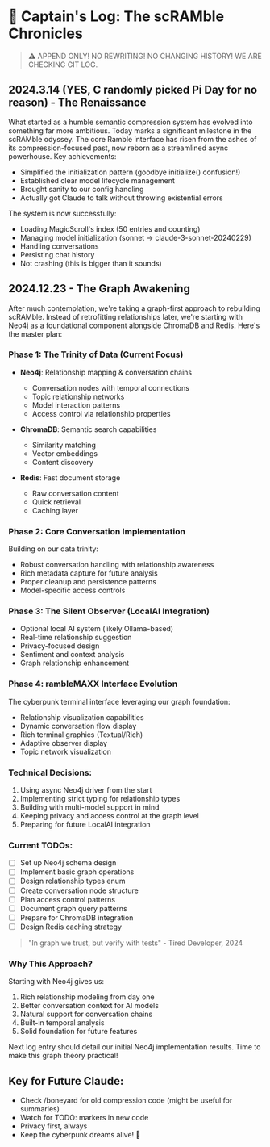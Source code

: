 # 🚀 Captain's Log: The scRAMble Chronicles

> :warning: APPEND ONLY! NO REWRITING! NO CHANGING HISTORY! WE ARE CHECKING GIT LOG.

## 2024.3.14 (YES, C randomly picked Pi Day for no reason) - The Renaissance
What started as a humble semantic compression system has evolved into something far more ambitious. Today marks a significant milestone in the scRAMble odyssey. The core Ramble interface has risen from the ashes of its compression-focused past, now reborn as a streamlined async powerhouse. Key achievements:

- Simplified the initialization pattern (goodbye initialize() confusion!)
- Established clear model lifecycle management
- Brought sanity to our config handling
- Actually got Claude to talk without throwing existential errors

The system is now successfully:
- Loading MagicScroll's index (50 entries and counting)
- Managing model initialization (sonnet -> claude-3-sonnet-20240229)
- Handling conversations
- Persisting chat history
- Not crashing (this is bigger than it sounds)

## 2024.12.23 - The Graph Awakening

After much contemplation, we're taking a graph-first approach to rebuilding scRAMble. Instead of retrofitting relationships later, we're starting with Neo4j as a foundational component alongside ChromaDB and Redis. Here's the master plan:

### Phase 1: The Trinity of Data (Current Focus)
- **Neo4j**: Relationship mapping & conversation chains
  - Conversation nodes with temporal connections
  - Topic relationship networks
  - Model interaction patterns
  - Access control via relationship properties

- **ChromaDB**: Semantic search capabilities
  - Similarity matching
  - Vector embeddings
  - Content discovery

- **Redis**: Fast document storage
  - Raw conversation content
  - Quick retrieval
  - Caching layer

### Phase 2: Core Conversation Implementation
Building on our data trinity:
- Robust conversation handling with relationship awareness
- Rich metadata capture for future analysis
- Proper cleanup and persistence patterns
- Model-specific access controls

### Phase 3: The Silent Observer (LocalAI Integration)
- Optional local AI system (likely Ollama-based)
- Real-time relationship suggestion
- Privacy-focused design
- Sentiment and context analysis
- Graph relationship enhancement

### Phase 4: rambleMAXX Interface Evolution
The cyberpunk terminal interface leveraging our graph foundation:
- Relationship visualization capabilities
- Dynamic conversation flow display
- Rich terminal graphics (Textual/Rich)
- Adaptive observer display
- Topic network visualization

### Technical Decisions:
1. Using async Neo4j driver from the start
2. Implementing strict typing for relationship types
3. Building with multi-model support in mind
4. Keeping privacy and access control at the graph level
5. Preparing for future LocalAI integration

### Current TODOs:
- [ ] Set up Neo4j schema design
- [ ] Implement basic graph operations
- [ ] Design relationship types enum
- [ ] Create conversation node structure
- [ ] Plan access control patterns
- [ ] Document graph query patterns
- [ ] Prepare for ChromaDB integration
- [ ] Design Redis caching strategy

> "In graph we trust, but verify with tests" - Tired Developer, 2024

### Why This Approach?
Starting with Neo4j gives us:
1. Rich relationship modeling from day one
2. Better conversation context for AI models
3. Natural support for conversation chains
4. Built-in temporal analysis
5. Solid foundation for future features

Next log entry should detail our initial Neo4j implementation results. Time to make this graph theory practical!

## Key for Future Claude:
- Check /boneyard for old compression code (might be useful for summaries)
- Watch for TODO: markers in new code
- Privacy first, always
- Keep the cyberpunk dreams alive! 🌆
